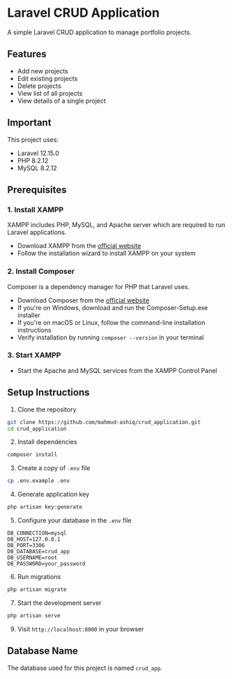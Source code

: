 # Laravel CRUD Application

A simple Laravel CRUD application to manage portfolio projects.

## Features

-   Add new projects
-   Edit existing projects
-   Delete projects
-   View list of all projects
-   View details of a single project

## Important

This project uses:

-   Laravel 12.15.0
-   PHP 8.2.12
-   MySQL 8.2.12

## Prerequisites

### 1. Install XAMPP

XAMPP includes PHP, MySQL, and Apache server which are required to run Laravel applications.

-   Download XAMPP from the [official website](https://www.apachefriends.org/download.html)
-   Follow the installation wizard to install XAMPP on your system

### 2. Install Composer

Composer is a dependency manager for PHP that Laravel uses.

-   Download Composer from the [official website](https://getcomposer.org/download/)
-   If you're on Windows, download and run the Composer-Setup.exe installer
-   If you're on macOS or Linux, follow the command-line installation instructions
-   Verify installation by running `composer --version` in your terminal

### 3. Start XAMPP

-   Start the Apache and MySQL services from the XAMPP Control Panel

## Setup Instructions

1. Clone the repository

```bash
git clone https://github.com/mahmud-ashiq/crud_application.git
cd crud_application
```

2. Install dependencies

```bash
composer install
```

3. Create a copy of `.env` file

```bash
cp .env.example .env
```

4. Generate application key

```bash
php artisan key:generate
```

5. Configure your database in the `.env` file

```
DB_CONNECTION=mysql
DB_HOST=127.0.0.1
DB_PORT=3306
DB_DATABASE=crud_app
DB_USERNAME=root
DB_PASSWORD=your_password
```

6. Run migrations

```bash
php artisan migrate
```

7. Start the development server

```bash
php artisan serve
```

9. Visit `http://localhost:8000` in your browser

## Database Name

The database used for this project is named `crud_app`.
